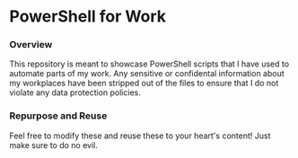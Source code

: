 # PowerShell for Work

### Overview

This repository is meant to showcase PowerShell scripts that I have used to automate parts of my work. Any sensitive or confidental information about my workplaces have been stripped out of the files to ensure that I do not violate any data protection policies.

### Repurpose and Reuse

Feel free to modify these and reuse these to your heart's content! Just make sure to do no evil.

